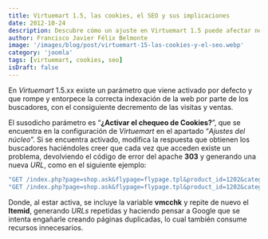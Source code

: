 ```yaml
---
title: Virtuemart 1.5, las cookies, el SEO y sus implicaciones
date: 2012-10-24
description: Descubre cómo un ajuste en Virtuemart 1.5 puede afectar negativamente al SEO de tu sitio web, generando problemas de indexación y URLs duplicadas.
author: Francisco Javier Félix Belmonte
image: '/images/blog/post/virtuemart-15-las-cookies-y-el-seo.webp'
category: 'joomla'
tags: [virtuemart, cookies, seo]
isDraft: false
---
```


En *Virtuemart* 1.5.xx existe un parámetro que viene activado por defecto y que rompe y entorpece la correcta indexación de la web por parte de los buscadores, con el consiguiente decremento de las visitas y ventas.

El susodicho parámetro es “**¿Activar el chequeo de Cookies?**”, que se encuentra en la configuración de *Virtuemart* en el apartado “*Ajustes del núcleo*”. Si se encuentra activado, modifica la respuesta que obtienen los buscadores haciéndoles creer que cada vez que acceden existe un problema, devolviendo el código de error del apache **303** y generando una nueva *URL*, como en el siguiente ejemplo:

```bash
"GET /index.php?page=shop.ask&flypage=flypage.tpl&product_id=1202&category_id=186&option=com_virtuemart&Itemid=2 HTTP/1.1" 303 20 "-" "Mozilla/5.0 (compatible; Googlebot/2.1; +https://www.google.com/bot.html)"
"GET /index.php?page=shop.ask&flypage=flypage.tpl&product_id=1202&category_id=186&option=com_virtuemart&Itemid=2&vmcchk=1&Itemid=2 HTTP/1.1" 200 15603 "-" "Mozilla/5.0 (compatible; Googlebot/2.1; +https://www.google.com/bot.html)"
```

Donde, al estar activa, se incluye la variable **vmcchk** y repite de nuevo el **Itemid**, generando *URLs* repetidas y haciendo pensar a Google que se intenta engañarle creando páginas duplicadas, lo cual también consume recursos innecesarios.